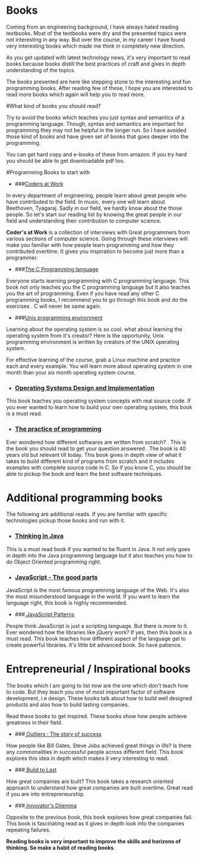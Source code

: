 # Books
Coming from an engineering background, I have always hated reading textbooks. Most of the textbooks were dry and the presented topics were not interesting in any way. But over the course, in my career I have found very interesting books which made me think in completely new direction.

As you get updated with latest technology news, it's very important to read books because books distill the best practices of craft and gives in depth understanding of the topics.

The books presented are here like stepping stone to the interesting and fun programming books. After reading few of these, I hope you are interested to read more books which again will help you to read more.

#What kind of books you should read?

Try to avoid the books which teaches you just syntax and semantics of a programming language. Though, syntax and semantics are important for programming they may not be helpful in the longer run. So I have avoided those kind of books and have given set of books that goes deeper into the programming.

You can get hard copy and e-books of these from amazon. If you try hard you should be able to get downloadable pdf too.

#Programming Books to start with

* ###[Coders at Work](http://www.codersatwork.com/)

In every department of engineering, people learn about great people who have contributed to the field. In music, every one will learn about Beethoven, Tyagaraj. Sadly in our field, we hardly know about the those people. So let's start our reading list by knowing the great people in our field and understanding their contribution to computer science.

**Coder's at Work** is a collection of interviews with Great programmers from various sections of computer science. Going through these interviews will make you familiar with how people learn programming and how they contributed overtime. It gives you inspiration to become just more than a programmer.

* ###[The C Programming language](http://www.amazon.com/The-Programming-Language-2nd-Edition/dp/0131103628)

Everyone starts learning programming with C programming language. This book not only teaches you the C programming language but it also teaches you the art of programming. Even if you have read any other C programming books, I recommend you to go through this book and do the exercises . C will never be same again.


* ###[Unix programming environment](http://www.amazon.com/Programming-Environment-Prentice-Hall-Software-Series/dp/013937681X)

Learning about the operating system is so cool. what about learning the operating system from it's creator? Here is the opportunity, Unix programming environment is written by creators of the UNIX operating system.

For effective learning of the course, grab a Linux machine and practice each and every example. You will learn more about operating system in one month than your six month operating system course.

* ### [Operating Systems Design and Implementation ](http://www.amazon.com/Operating-Systems-Design-Implementation-Edition/dp/0131429388)

This book teaches you operating system concepts with real source code. If you ever wanted to learn how to build your own operating system, this book is a must read.

* ###  [The practice of programming ](http://www.amazon.com/Practice-Programming-Addison-Wesley-Professional-Computing/dp/020161586X)

Ever wondered how different softwares are written from scratch? . This is the book you should read to get your question answered . The book is 40 years old but relevant till today. This book gives in depth view of what it takes to build different kind of programs from scratch and it includes examples with complete source code in C. So if you know C, you should be able to pickup the book and learn the best software techniques.


# Additional programming books

The following are additional reads. If you are familiar with specific technologies pickup those books and run with it.

* ### [Thinking in Java](http://www.amazon.com/Practice-Programming-Addison-Wesley-Professional-Computing/dp/020161586X)

This is a must read book if you wanted to be fluent in Java. It not only goes in depth into the Java programming language but it also teaches you how to do Object Oriented programming right.

* ### [JavaScript - The good parts ](http://www.amazon.com/JavaScript-Good-Parts-Douglas-Crockford/dp/0596517742)

JavaScript is the most famous programming language of the Web. It's also the most misunderstood language in the world. If you want to learn the language right, this book is highly recommended.

* ###[ JavaScript Patterns](http://www.amazon.com/JavaScript-Patterns-Stoyan-Stefanov/dp/0596806752)

People think JavaScript is just a scripting language. But there is more to it. Ever wondered how the libraries like jQuery work? If yes, then this book is a must read. This book teaches how different aspect of the language gel to create powerful libraries. It's little bit advanced book. So have patience.


# Entrepreneurial / Inspirational books
The books which I am going to list now are the one which don't teach how to code. But they teach you one of most important factor of software development, i.e design. These books talk about how to build well designed products and also how to build lasting companies.

Read these books to get inspired. These books show how people achieve greatness in their field.


* ###[ Outliers : The story of success ](http://www.amazon.com/Outliers-Story-Success-Malcolm-Gladwell/dp/0316017930)

How people like Bill Gates, Steve Jobs achieved great things in life?
Is there any commonalities in successful people across different field. This book explores this idea in depth which makes it very interesting to read.

* ###[ Build to Last ](http://www.amazon.com/Built-Last-Successful-Visionary-Essentials/dp/0060516402/)

How great companies are built? This book takes a research oriented approach to understand how great companies are built overtime. Great read if you are into entrepreneurship.

* ###[ Innovator's Dilemma ](http://www.amazon.com/Innovators-Dilemma-Revolutionary-Change-Business/dp/0062060244)

Opposite to the previous book, this book explores how great companies fail. This book is fascinating read as it gives in depth look into the companies repeating failures.


**Reading books is very important to improve the skills and horizons of thinking. So make a habit of reading books**.











